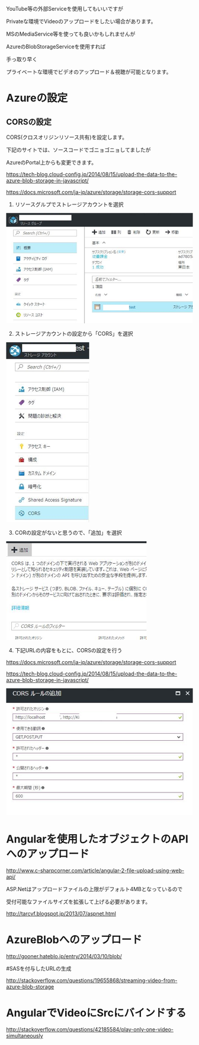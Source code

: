 YouTube等の外部Serviceを使用してもいいですが

Privateな環境でVideoのアップロードをしたい場合があります。

MSのMediaService等を使っても良いかもしれませんが

AzureのBlobStorageServiceを使用すれば

手っ取り早く

プライベートな環境でビデオのアップロード＆視聴が可能となります。

# Azureの設定
## CORSの設定

CORS(クロスオリジンリソース共有)を設定します。

下記のサイトでは、ソースコードでゴニョゴニョしてましたが

AzureのPortal上からも変更できます。

https://tech-blog.cloud-config.jp/2014/08/15/upload-the-data-to-the-azure-blob-storage-in-javascript/

https://docs.microsoft.com/ja-jp/azure/storage/storage-cors-support

1. リソースグルプでストレージアカウントを選択

![Azureのリソースグループ](./img/1.jpg)

2. ストレージアカウントの設定から「CORS」を選択

![Azureのリソースグループ](./img/2.jpg)

3. CORの設定がないと思うので、「追加」を選択

![Azureのリソースグループ](./img/3.jpg)

4. 下記URLの内容をもとに、CORSの設定を行う

https://docs.microsoft.com/ja-jp/azure/storage/storage-cors-support

https://tech-blog.cloud-config.jp/2014/08/15/upload-the-data-to-the-azure-blob-storage-in-javascript/

![Azureのリソースグループ](./img/4.jpg)

# Angularを使用したオブジェクトのAPIへのアップロード

http://www.c-sharpcorner.com/article/angular-2-file-upload-using-web-api/

ASP.Netはアップロードファイルの上限がデフォルト4MBとなっているので

受付可能なファイルサイズを拡張して上げる必要があります。

http://tarcvf.blogspot.jp/2013/07/aspnet.html

# AzureBlobへのアップロード

http://gooner.hateblo.jp/entry/2014/03/10/blob/

#SASを付与したURLの生成

http://stackoverflow.com/questions/19655868/streaming-video-from-azure-blob-storage

# AngularでVideoにSrcにバインドする

http://stackoverflow.com/questions/42185584/play-only-one-video-simultaneously